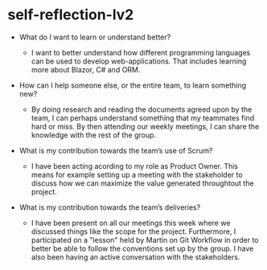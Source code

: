 # self-reflection-lv2

* What do I want to learn or understand better?
  *  I want to better understand how different programming languages can be used to develop web-applications. 
  That includes learning more about Blazor, C# and ORM. 
  
* How can I help someone else, or the entire team, to learn something new?
  * By doing research and reading the documents agreed upon by the team, 
  I can perhaps understand something that my teammates find hard or miss. 
  By then attending our weekly meetings, I can share the knowledge with the rest of the group.

* What is my contribution towards the team’s use of Scrum?
  * I have been acting acording to my role as Product Owner. 
  This means for example setting up a meeting with the stakeholder to discuss how we can maximize the value generated throughtout the project. 
* What is my contribution towards the team’s deliveries?
  * I have been present on all our meetings this week where we discussed 
  things like the scope for the project. Furthermore, I participated on a "lesson" held by Martin on Git Workflow in order 
  to better be able to follow the conventions set up by the group. I have also been having an active conversation with the stakeholders. 
